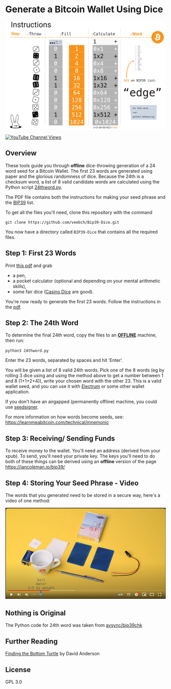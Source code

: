 # Generate a Bitcoin Wallet Using Dice

![outline](images/rolls.png)


[![YouTube Channel Views](https://img.shields.io/youtube/channel/views/UCz5BOU9J9pB_O0B8-rDjCWQ?label=YouTube&style=social)](https://www.youtube.com/channel/UCz5BOU9J9pB_O0B8-rDjCWQ)
## Overview

These tools guide you through **offline** dice-throwing generation of a 24 word seed for a Bitcoin Wallet. The first 23 words are generated using paper and the glorious randomness of dice. Because the 24th is a checksum word, a list of 8 valid candidate words are calculated using the Python script [24thword.py](/24thword.py).

The PDF file contains both the instructions for making your seed phrase and the [BIP39](https://www.halborn.com/blog/post/what-is-a-bip39) list.

To get all the files you'll need, clone this repository with the command 

```
git clone https://github.com/veebch/Bip39-Dice.git
```
You now have a directory called `BIP39-Dice` that contains all the required files.

## Step 1: First 23 Words

Print [this pdf](/BIP39DiceManualCalculator.pdf) and grab
- a pen, 
- a pocket calculator (optional and depending on your mental arithmetic skills),
- some fair dice ([Casino Dice](https://www.amazon.com/dice-casino-dice/b?ie=UTF8&node=13291921) are good).

You're now ready to generate the first 23 words. Follow the instructions in the  [pdf](/BIP39DiceManualCalculator.pdf).

## Step 2: The 24th Word

To determine the final 24th word, copy the files to an [**OFFLINE**](https://en.wikipedia.org/wiki/Air_gap_(networking)) machine, then run:

`python3 24thword.py`

Enter the 23 words, separated by spaces and hit 'Enter'.

You will be given a list of 8 valid 24th words. Pick one of the 8 words (eg by rolling 3 dice using and using the method above to get a number between 1 and 8 (1+1+2+4)), write your chosen word with the other 23. This is a valid wallet seed, and you can use it with [Electrum](http://electrum.org) or some other wallet application.

If you don't have an airgapped (permanently offline) machine, you could use [seedsigner](https://github.com/SeedSigner/seedsigner).

For more information on how words become seeds, see: https://learnmeabitcoin.com/technical/mnemonic

## Step 3: Receiving/ Sending Funds

To receive money to the wallet. You'll need an address (derived from your xpub). To send, you'll need your private key. The keys you'll need to do both of these things can be derived using an **offline** version of the page https://iancoleman.io/bip39/ 

## Step 4: Storing Your Seed Phrase - Video

The words that you generated need to be stored in a secure way, here's a video of one method:

[![Alt text](/images/videoetch.png)](https://www.youtube.com/watch?v=RVYHCVpeyEA)

    
## Nothing is Original

The Python code for 24th word was taken from [avsync/bip39chk](https://github.com/avsync/bip39chk)

## Further Reading

[Finding the Bottom Turtle](https://blog.dave.tf/post/finding-bottom-turtle/) by David Anderson

## License

GPL 3.0
